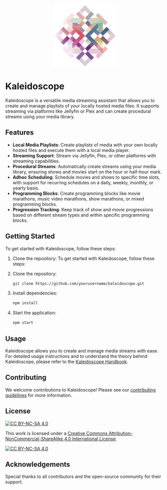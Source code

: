 <p align="center">
  <img src="assets/images/kaleidoscope.png" alt="Kaleidoscope Logo" width="200"/>
</p>

# Kaleidoscope

Kaleidoscope is a versatile media streaming assistant that allows you to create and manage playlists of your locally hosted media files. It supports streaming via platforms like Jellyfin or Plex and can create procedural streams using your media library.

## Features

- **Local Media Playlists**: Create playlists of media with your own locally hosted files and execute them with a local media player.
- **Streaming Support**: Stream via Jellyfin, Plex, or other platforms with streaming capabilities.
- **Procedural Streams**: Automatically create streams using your media library, ensuring shows and movies start on the hour or half-hour mark.
- **Adhoc Scheduling**: Schedule movies and shows to specific time slots, with support for recurring schedules on a daily, weekly, monthly, or yearly basis.
- **Programming Blocks**: Create programming blocks like movie marathons, music video marathons, show marathons, or mixed programming blocks.
- **Progression Tracking**: Keep track of show and movie progressions based on different stream types and within specific programming blocks.

## Getting Started

To get started with Kaleidoscope, follow these steps:

1. Clone the repository:
   To get started with Kaleidoscope, follow these steps:

1. Clone the repository:
   ```sh
   git clone https://github.com/yourusername/kaleidoscope.git
   ```
1. Install dependencies:
   ```sh
   npm install
   ```
1. Start the application:
   ```sh
   npm start
   ```

## Usage

Kaleidoscope allows you to create and manage media streams with ease. For detailed usage instructions and to understand the theory behind Kaleidoscope, please refer to the [Kaleidoscope Handbook](docs/index.md).

## Contributing

We welcome contributions to Kaleidoscope! Please see our [contributing guidelines](CONTRIBUTING.md) for more information.

## License

[![CC BY-NC-SA 4.0][cc-by-nc-sa-shield]][cc-by-nc-sa]

This work is licensed under a
[Creative Commons Attribution-NonCommercial-ShareAlike 4.0 International License][cc-by-nc-sa].

[![CC BY-NC-SA 4.0][cc-by-nc-sa-image]][cc-by-nc-sa]

[cc-by-nc-sa]: http://creativecommons.org/licenses/by-nc-sa/4.0/
[cc-by-nc-sa-image]: https://licensebuttons.net/l/by-nc-sa/4.0/88x31.png
[cc-by-nc-sa-shield]: https://img.shields.io/badge/License-CC%20BY--NC--SA%204.0-lightgrey.svg
## Acknowledgements

Special thanks to all contributors and the open-source community for their support.
